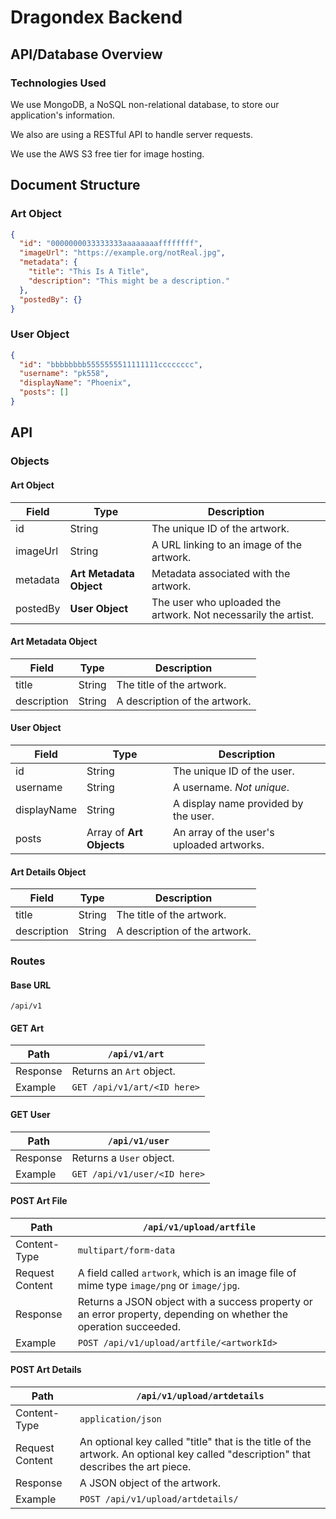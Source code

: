 # Dragondex Backend

## API/Database Overview

### Technologies Used

We use MongoDB, a NoSQL non-relational database, to store our application's information.

We also are using a RESTful API to handle server requests.

We use the AWS S3 free tier for image hosting.

## Document Structure

### Art Object

```json
{
  "id": "0000000033333333aaaaaaaaffffffff",
  "imageUrl": "https://example.org/notReal.jpg",
  "metadata": {
    "title": "This Is A Title",
    "description": "This might be a description."
  },
  "postedBy": {}
}
```

### User Object

```json
{
  "id": "bbbbbbbb5555555511111111cccccccc",
  "username": "pk558",
  "displayName": "Phoenix",
  "posts": []
}
```

## API

### Objects

#### Art Object

| Field     | Type      | Description                      |
| --------- | --------- | -------------------------------- |
| id        | String    | The unique ID of the artwork.    |
| imageUrl  | String    | A URL linking to an image of the artwork. |
| metadata  | **Art Metadata Object** | Metadata associated with the artwork. |
| postedBy | **User Object** | The user who uploaded the artwork. Not necessarily the artist. |

#### Art Metadata Object

| Field     | Type      | Description                      |
| --------- | --------- | -------------------------------- |
| title     | String    | The title of the artwork.        |
| description | String  | A description of the artwork.    |

#### User Object

| Field     | Type      | Description                      |
| --------- | --------- | -------------------------------- |
| id        | String    | The unique ID of the user.       |
| username  | String    | A username. *Not unique*.        |
| displayName | String  | A display name provided by the user. |
| posts     | Array of **Art Objects** | An array of the user's uploaded artworks. |

#### Art Details Object

| Field     | Type      | Description                      |
| --------- | --------- | -------------------------------- |
| title       | String    | The title of the artwork.      |
| description | String    | A description of the artwork.  |

### Routes

#### Base URL

```
/api/v1
```

#### GET Art
| Path        | `/api/v1/art`                              |
| ----------- | ------------------------------------------ |
| Response    | Returns an `Art` object.                   |
| Example     | `GET /api/v1/art/<ID here>`                |

#### GET User
| Path        | `/api/v1/user`                             |
| ----------- | ------------------------------------------ |
| Response    | Returns a `User` object.                   |
| Example     | `GET /api/v1/user/<ID here>`               |

#### POST Art File
| Path        | `/api/v1/upload/artfile`                   |
| ----------- | ------------------------------------------ |
| Content-Type | `multipart/form-data`                     |
| Request Content | A field called `artwork`, which is an image file of mime type `image/png` or `image/jpg`. |
| Response    | Returns a JSON object with a success property or an error property, depending on whether the operation succeeded. |
| Example     | `POST /api/v1/upload/artfile/<artworkId>` |

#### POST Art Details

| Path        | `/api/v1/upload/artdetails`                |
| ----------- | ------------------------------------------ |
| Content-Type        | `application/json`                 |
| Request Content | An optional key called "title" that is the title of the artwork. An optional key called "description" that describes the art piece. |
| Response    | A JSON object of the artwork.              |
| Example     | `POST /api/v1/upload/artdetails/`          |
